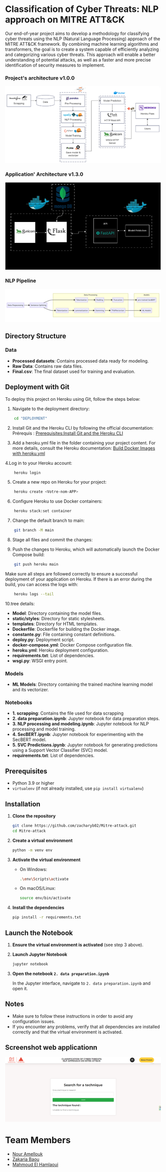 # Classification of Cyber ​​Threats: NLP approach on MITRE ATT&CK

Our end-of-year project aims to develop a methodology for classifying cyber threats using the NLP (Natural Language Processing) approach of the MITRE ATT&CK framework. By combining machine learning algorithms and transformers, the goal is to create a system capable of efficiently analyzing and categorizing various cyber threats. This approach will enable a better understanding of potential attacks, as well as a faster and more precise identification of security measures to implement.

### Project's architecture v1.0.0
![Alt text](img/1.png)

### Application' Architecture  v1.3.0
![Alt text](img/archi.jpg)

### NLP Pipeline
![Alt text](img/2.PNG)

## Directory Structure

### Data
- **Processed datasets**: Contains processed data ready for modeling.
- **Raw Data**: Contains raw data files.
- **Final.csv**: The final dataset used for training and evaluation.

## Deployment with Git

To deploy this project on Heroku using Git, follow the steps below:

1. Navigate to the deployment directory:
```sh
    cd "DEPLOYMENT"
```

2. Install Git and the Heroku CLI by following the official documentation:
Prérequis : [Prerequisites:Install Git and the Heroku CLI](https://devcenter.heroku.com/categories/command-line)

3. Add a heroku.yml file in the folder containing your project content. For more details, consult the Heroku documentation:
[Build Docker Images with heroku.yml](https://devcenter.heroku.com/articles/build-docker-images-heroku-yml)

4.Log in to your Heroku account:

```sh
    heroku login
```

5. Create a new repo on Heroku for your project:
```sh
    heroku create <Votre-nom-APP>
```

6. Configure Heroku to use Docker containers:
```sh
    heroku stack:set container

```

7. Change the default branch to main:
```sh
    git branch -M main
```

8. Stage all files and commit the changes:

9. Push the changes to Heroku, which will automatically launch the Docker Compose build:
```sh
    git push heroku main
```


Make sure all steps are followed correctly to ensure a successful deployment of your application on Heroku. If there is an error during the build, you can access the logs with:
```sh
    heroku logs --tail
```

10.tree details:


- **Model**: Directory containing the model files.
- **static/styles**: Directory for static stylesheets.
- **templates**: Directory for HTML templates.
- **Dockerfile**: Dockerfile for building the Docker image.
- **constante.py**: File containing constant definitions.
- **deploy.py**: Deployment script.
- **docker-compose.yml**: Docker Compose configuration file.
- **heroku.yml**: Heroku deployment configuration.
- **requirements.txt**: List of dependencies.
- **wsgi.py**: WSGI entry point.

### Models
- **ML Models**: Directory containing the trained machine learning model and its vectorizer.

### Notebooks
- **1. scrapping**: Contains the file used for data scrapping
- **2. data preparation.ipynb**: Jupyter notebook for data preparation steps.
- **3. NLP processing and modeling.ipynb**: Jupyter notebook for NLP processing and model training.
- **4. SecBERT.ipynb**: Jupyter notebook for experimenting with the SecBERT model.
- **5. SVC Predictions.ipynb**: Jupyter notebook for generating predictions using a Support Vector Classifier (SVC) model.
- **requirements.txt**: List of dependencies.

## Prerequisites

- Python 3.9 or higher
- `virtualenv` (if not already installed, use `pip install virtualenv`)

## Installation

1. **Clone the repository**

    ```bash
    git clone https://github.com/zacharyb02/Mitre-attack.git
    cd Mitre-attack
    ```

2. **Create a virtual environment**

    ```bash
    python -m venv env
    ```

3. **Activate the virtual environment**

    - On Windows:

        ```bash
        .\env\Scripts\activate
        ```

    - On macOS/Linux:

        ```bash
        source env/bin/activate
        ```

4. **Install the dependencies**

    ```bash
    pip install -r requirements.txt
    ```

## Launch the Notebook

1. **Ensure the virtual environment is activated** (see step 3 above).

2. **Launch Jupyter Notebook**

    ```bash
    jupyter notebook
    ```

3. **Open the notebook `2. data preparation.ipynb`**

    In the Jupyter interface, navigate to `2. data preparation.ipynb` and open it.

## Notes

- Make sure to follow these instructions in order to avoid any configuration issues.
- If you encounter any problems, verify that all dependencies are installed correctly and that the virtual environment is activated.

## Screenshot web applicationn
![Alt text](img/3.png)

# Team Members
- [Nour Amellouk](https://github.com/Amellouk-Nour)
- [Zakaria Baou](https://github.com/zacharyb02)
- [Mahmoud El Hamlaoui](https://github.com/ELHAMLAOUI)
